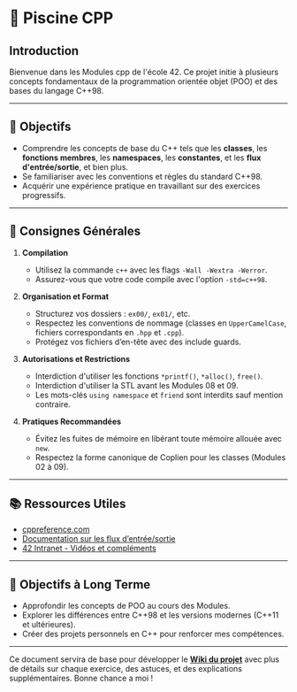 # 🤿 Piscine CPP

## Introduction

Bienvenue dans les Modules cpp de l'école 42. Ce projet  initie à plusieurs concepts fondamentaux de la programmation orientée objet (POO) et des bases du langage C++98.

---

## 🎯 Objectifs

- Comprendre les concepts de base du C++ tels que les **classes**, les **fonctions membres**, les **namespaces**, les **constantes**, et les **flux d'entrée/sortie**, et bien plus.
- Se familiariser avec les conventions et règles du standard C++98.
- Acquérir une expérience pratique en travaillant sur des exercices progressifs.

---

## 📑 Consignes Générales

1. **Compilation**

   - Utilisez la commande `c++` avec les flags `-Wall -Wextra -Werror`.
   - Assurez-vous que votre code compile avec l'option `-std=c++98`.

2. **Organisation et Format**

   - Structurez vos dossiers : `ex00/`, `ex01/`, etc.
   - Respectez les conventions de nommage (classes en `UpperCamelCase`, fichiers correspondants en `.hpp` et `.cpp`).
   - Protégez vos fichiers d’en-tête avec des include guards.

3. **Autorisations et Restrictions**

   - Interdiction d'utiliser les fonctions `*printf()`, `*alloc()`, `free()`.
   - Interdiction d'utiliser la STL avant les Modules 08 et 09.
   - Les mots-clés `using namespace` et `friend` sont interdits sauf mention contraire.

4. **Pratiques Recommandées**

   - Évitez les fuites de mémoire en libérant toute mémoire allouée avec `new`.
   - Respectez la forme canonique de Coplien pour les classes (Modules 02 à 09).

---

## 📚 Ressources Utiles

- [cppreference.com](https://en.cppreference.com/)
- [Documentation sur les flux d’entrée/sortie](http://www.cplusplus.com/reference/iomanip/)
- [42 Intranet - Vidéos et compléments](https://intra.42.fr/)

---

## 🔭 Objectifs à Long Terme

- Approfondir les concepts de POO au cours des Modules.
- Explorer les différences entre C++98 et les versions modernes (C++11 et ultérieures).
- Créer des projets personnels en C++ pour renforcer mes compétences.

---

Ce document servira de base pour développer le [**Wiki du projet**](https://github.com/Gregory-Marquiset/gm_cpp/wiki) avec plus de détails sur chaque exercice, des astuces, et des explications supplémentaires. Bonne chance a moi !

